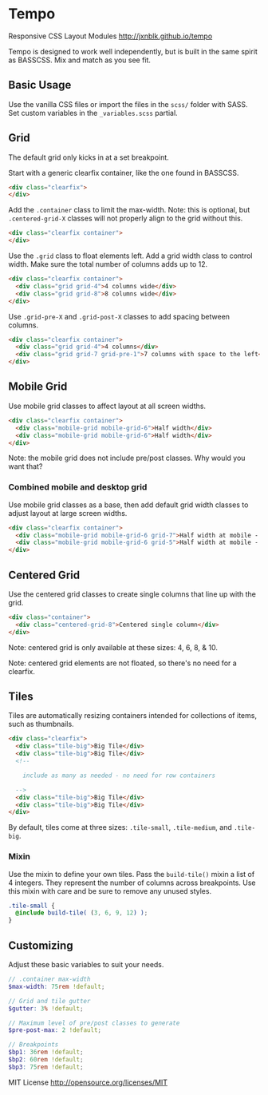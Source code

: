 # Tempo

Responsive CSS Layout Modules
http://jxnblk.github.io/tempo

Tempo is designed to work well independently, but is built in the same spirit as BASSCSS. Mix and match as you see fit.

## Basic Usage
Use the vanilla CSS files or import the files in the `scss/` folder with SASS. Set custom variables in the `_variables.scss` partial.

## Grid
The default grid only kicks in at a set breakpoint.

Start with a generic clearfix container, like the one found in BASSCSS.

```html
<div class="clearfix">
</div>
```

Add the `.container` class to limit the max-width. Note: this is optional, but `.centered-grid-X` classes will not properly align to the grid without this.

```html
<div class="clearfix container">
</div>
```

Use the `.grid` class to float elements left. Add a grid width class to control width. Make sure the total number of columns adds up to 12.

```html
<div class="clearfix container">
  <div class="grid grid-4">4 columns wide</div>
  <div class="grid grid-8">8 columns wide</div>
</div>
```

Use `.grid-pre-X` and `.grid-post-X` classes to add spacing between columns.

```html
<div class="clearfix container">
  <div class="grid grid-4">4 columns</div>
  <div class="grid grid-7 grid-pre-1">7 columns with space to the left</div>
</div>
```

## Mobile Grid
Use mobile grid classes to affect layout at all screen widths.

```html
<div class="clearfix container">
  <div class="mobile-grid mobile-grid-6">Half width</div>
  <div class="mobile-grid mobile-grid-6">Half width</div>
</div>
```

Note: the mobile grid does not include pre/post classes. Why would you want that?

### Combined mobile and desktop grid
Use mobile grid classes as a base, then add default grid width classes to adjust layout at large screen widths.

```html
<div class="clearfix container">
  <div class="mobile-grid mobile-grid-6 grid-7">Half width at mobile - 7 columns on larger screens</div>
  <div class="mobile-grid mobile-grid-6 grid-5">Half width at mobile - 5 columns on larger screens</div>
</div>
```

## Centered Grid
Use the centered grid classes to create single columns that line up with the grid.

```html
<div class="container">
  <div class="centered-grid-8">Centered single column</div>
</div>
```

Note: centered grid is only available at these sizes: 4, 6, 8, & 10.

Note: centered grid elements are not floated, so there's no need for a clearfix.

## Tiles
Tiles are automatically resizing containers intended for collections of items, such as thumbnails.

```html
<div class="clearfix">
  <div class="tile-big">Big Tile</div>
  <div class="tile-big">Big Tile</div>
  <!--

    include as many as needed - no need for row containers

  -->
  <div class="tile-big">Big Tile</div>
  <div class="tile-big">Big Tile</div>
</div>
```

By default, tiles come at three sizes: `.tile-small`, `.tile-medium`, and `.tile-big`.

### Mixin
Use the mixin to define your own tiles. Pass the `build-tile()` mixin a list of 4 integers. They represent the number of columns across breakpoints. Use this mixin with care and be sure to remove any unused styles.

```scss
.tile-small {
  @include build-tile( (3, 6, 9, 12) );
}
```

## Customizing
Adjust these basic variables to suit your needs.

```scss
// .container max-width
$max-width: 75rem !default;

// Grid and tile gutter
$gutter: 3% !default;

// Maximum level of pre/post classes to generate
$pre-post-max: 2 !default;

// Breakpoints
$bp1: 36rem !default;
$bp2: 60rem !default;
$bp3: 75rem !default;
```


MIT License http://opensource.org/licenses/MIT

